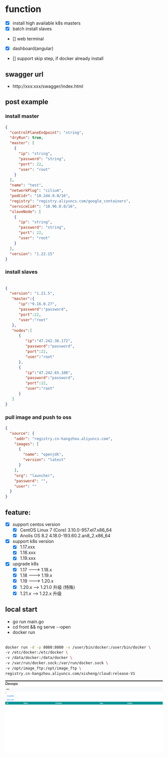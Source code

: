 # function

- [x] install high available k8s masters
- [x] batch install slaves
- [] web terminal
- [x] dashboard(angular)
- [] support skip step, if docker already install

## swagger url
- http://xxx:xxx/swagger/index.html

## post example
### install master
```json
{
  "controlPlaneEndpoint": "string",
  "dryRun": true,
  "master": [
    {
      "ip": "string",
      "password": "string",
      "port": 22,
      "user": "root"
    }
  ],
  "name": "test",
  "networkPlug": "cilium",
  "podCidr": "10.244.0.0/16",
  "registry": "registry.aliyuncs.com/google_containers",
  "serviceCidr": "10.96.0.0/16",
  "slaveNode": [
    {
      "ip": "string",
      "password": "string",
      "port": 22,
      "user": "root"
    }
  ],
  "version": "1.22.15"
}
```

### install slaves
```json

{
  "version": "1.21.5",
   "master":{
      "ip":"9.16.0.27",
      "password":"password",
      "port":22,
      "user":"root"
   },
   "nodes":[
      {
         "ip":"47.242.36.172",
         "password":"password",
         "port":22,
         "user":"root"
      },
      {
         "ip":"47.242.65.108",
         "password":"password",
         "port":22,
         "user":"root"
      }
   ]
}
```

### pull image and push to oss
```json
{
  "source": {
    "addr": "registry.cn-hangzhou.aliyuncs.com",
    "images": [
      {
        "name": "openjdk",
        "version": "latest"
      }
    ],
    "org": "launcher",
    "password": "",
    "user": ""
  }
}

```

## feature:
- [x] support centos version
    - [x]  CentOS Linux 7 (Core)   3.10.0-957.el7.x86_64
    - [x]  Anolis OS 8.2           4.18.0-193.60.2.an8_2.x86_64
    
- [x] support k8s version
    - [x] 1.17.xxx
    - [x] 1.18.xxx
    - [x] 1.19.xxx
  
- [x] upgrade k8s
    - [x] 1.17 ---> 1.18.x
    - [x] 1.18 ---> 1.19.x
    - [x] 1.19 ---> 1.20.x
    - [x] 1.20.x --> 1.21.0 升级 (特殊)
    - [x] 1.21.x --> 1.22.x 升级 
  
## local start
- go run main.go
- cd front && ng serve --open
- docker run 
```bash

docker run -d -p 8080:8080 -v /user/bin/docker:/user/bin/docker \
-v /etc/docker:/etc/docker \
-v /data/docker:/data/docker \
-v /var/run/docker.sock:/var/run/docker.sock \
-v /opt/image_ftp:/opt/image_ftp \
registry.cn-hangzhou.aliyuncs.com/xisheng/cloud:release-V1
```
![img.png](img.png)